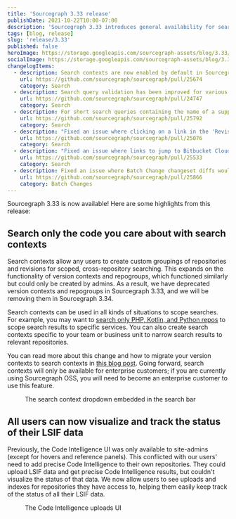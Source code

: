 ```yaml
---
title: 'Sourcegraph 3.33 release'
publishDate: 2021-10-22T10:00-07:00
description: 'Sourcegraph 3.33 introduces general availability for search contexts as well as code intelligence status data for all non-admin users.'
tags: [blog, release]
slug: 'release/3.33'
published: false
heroImage: https://storage.googleapis.com/sourcegraph-assets/blog/3.33/sourcegraph-3-33-release.png
socialImage: https://storage.googleapis.com/sourcegraph-assets/blog/3.33/sourcegraph-3-33-release.png
changelogItems:
  - description: Search contexts are now enabled by default in Sourcegraph Enterprise.
    url: https://github.com/sourcegraph/sourcegraph/pull/25674
    category: Search
  - description: Search query validation has been improved for various search types and filters so that users get faster feedback on issues within their query.
    url: https://github.com/sourcegraph/sourcegraph/pull/24747
    category: Search
  - description: For short search queries containing the name of a supported programming language, the UI now automatically provides suggestions to run the query with a language filter.
    url: https://github.com/sourcegraph/sourcegraph/pull/25792
    category: Search
  - description: "Fixed an issue where clicking on a link in the 'Revisions' search sidebar would result in an invalid query if the query didn't already contain a 'repo:' filter."
    url: https://github.com/sourcegraph/sourcegraph/pull/25076
    category: Search
  - description: "Fixed an issue where links to jump to Bitbucket Cloud wouldn't render in the UI."
    url: https://github.com/sourcegraph/sourcegraph/pull/25533
    category: Search
  - description: Fixed an issue where Batch Change changeset diffs would sometimes render incorrectly when previewed from the UI if they contained deleted empty lines.
    url: https://github.com/sourcegraph/sourcegraph/pull/25866
    category: Batch Changes
---
```


Sourcegraph 3.33 is now available! Here are some highlights from this release:

## Search only the code you care about with search contexts

Search contexts allow any users to create custom groupings of repositories and revisions for scoped, cross-repository searching. This expands on the functionality of version contexts and repogroups, which functioned similarly but could only be created by admins. As a result, we have deprecated version contexts and repogroups in Sourcegraph 3.33, and we will be removing them in Sourcegraph 3.34.

Search contexts can be used in all kinds of situations to scope searches. For example, you may want to [search only PHP, Kotlin, and Python repos](https://sourcegraph.com/search?q=context:%40benvenker/langs+&patternType=literal) to scope search results to specific services. You can also create search contexts specific to your team or business unit to narrow search results to relevant repositories.

You can read more about this change and how to migrate your version contexts to search contexts in [this blog post](https://about.sourcegraph.com/blog/introducing-search-contexts/). Going forward, search contexts will only be available for enterprise customers; if you are currently using Sourcegraph OSS, you will need to become an enterprise customer to use this feature.

<figure>
  <object role="image" data="https://storage.googleapis.com/sourcegraph-assets/blog/introducing-search-contexts/search-context-dropdown.png"></object>
  <figcaption>The search context dropdown embedded in the search bar</figcaption>
</figure>

## All users can now visualize and track the status of their LSIF data

Previously, the Code Intelligence UI was only available to site-admins (except for hovers and reference panels). This conflicted with our users' need to add precise Code Intelligence to their own repositories. They could upload LSIF data and get precise Code Intelligence results, but couldn't visualize the status of that data. We now allow users to see uploads and indexes for repositories they have access to, helping them easily keep track of the status of all their LSIF data.

<figure>
  <object role="image" width="1148" data="https://user-images.githubusercontent.com/1657213/137551018-de2aaa21-7afe-46ed-9040-f62af536d53c.png"></object>
  <figcaption>The Code Intelligence uploads UI</figcaption>
</figure>
